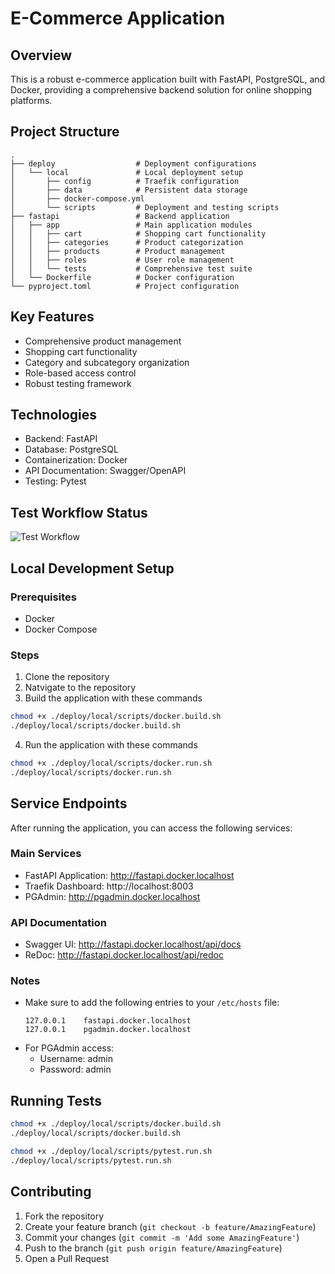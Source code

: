 # E-Commerce Application

## Overview
This is a robust e-commerce application built with FastAPI, PostgreSQL, and Docker, providing a comprehensive backend solution for online shopping platforms.

## Project Structure
```
.
├── deploy                  # Deployment configurations
│   └── local               # Local deployment setup
│       ├── config          # Traefik configuration
│       ├── data            # Persistent data storage
│       ├── docker-compose.yml
│       └── scripts         # Deployment and testing scripts
├── fastapi                 # Backend application
│   ├── app                 # Main application modules
│   │   ├── cart            # Shopping cart functionality
│   │   ├── categories      # Product categorization
│   │   ├── products        # Product management
│   │   ├── roles           # User role management
│   │   └── tests           # Comprehensive test suite
│   └── Dockerfile          # Docker configuration
└── pyproject.toml          # Project configuration
```

## Key Features
- Comprehensive product management
- Shopping cart functionality
- Category and subcategory organization
- Role-based access control
- Robust testing framework

## Technologies
- Backend: FastAPI
- Database: PostgreSQL
- Containerization: Docker
- API Documentation: Swagger/OpenAPI
- Testing: Pytest

## Test Workflow Status
![Test Workflow](https://github.com/Ashish-Github193/Ecommerce/actions/workflows/github-actions.yml/badge.svg)

## Local Development Setup

### Prerequisites
- Docker
- Docker Compose

### Steps
1. Clone the repository
2. Natvigate to the repository
3. Build the application with these commands
```bash
chmod +x ./deploy/local/scripts/docker.build.sh
./deploy/local/scripts/docker.build.sh
```
4. Run the application with these commands
```bash
chmod +x ./deploy/local/scripts/docker.run.sh
./deploy/local/scripts/docker.run.sh
```

## Service Endpoints

After running the application, you can access the following services:

### Main Services
- FastAPI Application: http://fastapi.docker.localhost
- Traefik Dashboard: http://localhost:8003
- PGAdmin: http://pgadmin.docker.localhost

### API Documentation
- Swagger UI: http://fastapi.docker.localhost/api/docs
- ReDoc: http://fastapi.docker.localhost/api/redoc

### Notes
- Make sure to add the following entries to your `/etc/hosts` file:
  ```
  127.0.0.1    fastapi.docker.localhost
  127.0.0.1    pgadmin.docker.localhost
  ```
- For PGAdmin access:
  - Username: admin
  - Password: admin

## Running Tests
```bash
chmod +x ./deploy/local/scripts/docker.build.sh
./deploy/local/scripts/docker.build.sh

chmod +x ./deploy/local/scripts/pytest.run.sh
./deploy/local/scripts/pytest.run.sh
```

## Contributing
1. Fork the repository
2. Create your feature branch (`git checkout -b feature/AmazingFeature`)
3. Commit your changes (`git commit -m 'Add some AmazingFeature'`)
4. Push to the branch (`git push origin feature/AmazingFeature`)
5. Open a Pull Request

